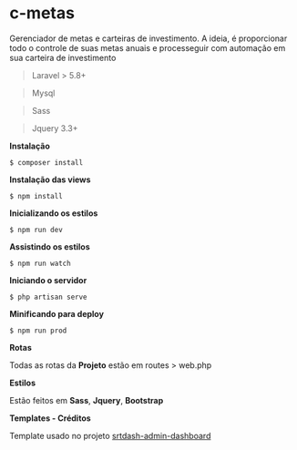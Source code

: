 # c-metas
Gerenciador de metas e carteiras de investimento. A ideia, é proporcionar todo o controle de suas metas anuais e processeguir com automação em sua carteira de investimento

> Laravel > 5.8+

> Mysql

> Sass

> Jquery 3.3+

**Instalação**

`$ composer install`


**Instalação das views**

`$ npm install`


**Inicializando os estilos**

`$ npm run dev`


**Assistindo os estilos**

`$ npm run watch`


**Iniciando o servidor**

`$ php artisan serve`


**Minificando para deploy**

`$ npm run prod`


**Rotas**

Todas as rotas da **Projeto** estão em routes > web.php


**Estilos**

Estão feitos em **Sass**, **Jquery**, **Bootstrap**


**Templates - Créditos**

Template usado no projeto [srtdash-admin-dashboard](https://github.com/puikinsh/srtdash-admin-dashboard "srtdash-admin-dashboard")

